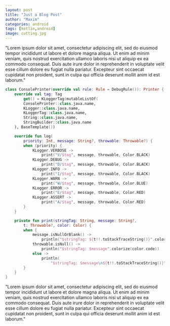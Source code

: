 ```yaml
---
layout: post
title: "Just a Blog Post"
author: "Maxim"
categories: android
tags: [kotlin,android]
image: cutting.jpg
---
```


"Lorem ipsum dolor sit amet, consectetur adipiscing elit, sed do eiusmod tempor incididunt ut labore et dolore magna aliqua. Ut enim ad minim veniam, quis nostrud exercitation ullamco laboris nisi ut aliquip ex ea commodo consequat. Duis aute irure dolor in reprehenderit in voluptate velit esse cillum dolore eu fugiat nulla pariatur. Excepteur sint occaecat cupidatat non proident, sunt in culpa qui officia deserunt mollit anim id est laborum."

```kotlin
class ConsolePrinter(override val rule: Rule = DebugRule()): Printer {
    override val tag: Tag
        get() = KLoggerTag(mutableListOf(
        ConsolePrinter::class.java.name,
        KLogger::class.java.name,
        KLoggerTag::class.java.name,
        String::class.java.name,
        StringBuilder::class.java.name
    ), BaseTemplate())

    override fun log(
        priority: Int, message: String?, throwable: Throwable?) {
        when (priority) {
            KLogger.VERBOSE -> 
                print("V/$tag", message, throwable, Color.BLACK)
            KLogger.DEBUG -> 
                print("D/$tag", message, throwable, Color.BLACK)
            KLogger.INFO -> 
                print("I/$tag", message, throwable, Color.BLACK)
            KLogger.WARN -> 
                print("W/$tag", message, throwable, Color.BLUE)
            KLogger.ERROR -> 
                print("E/$tag", message, throwable, Color.RED)
            KLogger.ASSERT -> 
                print("A/$tag", message, throwable, Color.RED)
        }
    }

    private fun print(stringTag: String, message: String?, 
        t: Throwable?, color: Color) {
        when {
            message.isNullOrBlank() ->
                println("$stringTag: ${t!!.toStackTraceString()}".colorize(color.code))
            throwable.isNull() ->
                println("$stringTag: $message".colorize(color.code))
            else ->
                println(
                    "$stringTag: $message\n${t!!.toStackTraceString()}".colorize(color.code))
        }
    }
}
```

"Lorem ipsum dolor sit amet, consectetur adipiscing elit, sed do eiusmod tempor incididunt ut labore et dolore magna aliqua. Ut enim ad minim veniam, quis nostrud exercitation ullamco laboris nisi ut aliquip ex ea commodo consequat. Duis aute irure dolor in reprehenderit in voluptate velit esse cillum dolore eu fugiat nulla pariatur. Excepteur sint occaecat cupidatat non proident, sunt in culpa qui officia deserunt mollit anim id est laborum."

